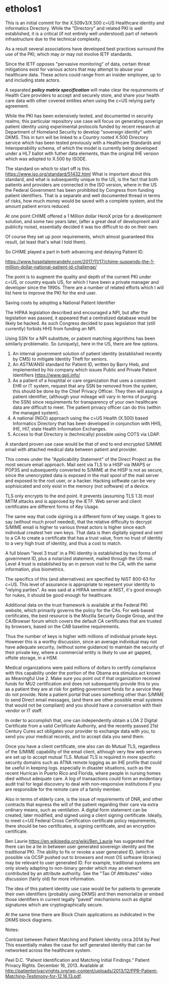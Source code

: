 # etholos1
This is an initial commit for the X.509v3/X.500 c=US Healthcare identity and informatics Directory. While the "Directory" and related PKI is well established, it is a critical (if not entirely well understood) part of network infrastructure due to the technical complexity.

As a result several associations have developed best practices surround the use of the PKI, which may or may not involve IETF standards. 

Since the IETF opposes "pervasive monitoring" of data, certain threat mitigations exist for various actors that may attempt to abuse your healthcare data. These actors could range from an insider employee, up to and including state actors. 

A separated ***policy matrix specification*** will make clear the requirements of Health Care providers to accept and securely store, and share your health care data with other covered entities when using the c=US relying party agreement.

While the PKI has been extensively tested, and documented in security realms; this particular repository use case will focus on generating soverign patient identity using experimental protocols funded by recent research at Department of Homeland Security to develop "sovereign identity" with DKMS. This in turn will be linked to a Country rooted X.500 Directory service which has been tested previously with a Healthcare Standards and Interoperability schema, of which the model is currently being developed under a HL7 ballot with futher data elements, than the original IHE version which was adopted to X.500 by ISODE.

The standard on which to start off is this. https://www.iso.org/standard/51432.html What is important about this standard, and what is subsequently unique to the US, is the fact that both patients and providers are connected in the ISO version, where in the US the Federal Government has been prohibited by Congress from funding patient identifiers. That is a separate and well documented thread in terms of risks, how much money would be saved with a complete system, and the amount patient errors reduced.

At one point CHIME offered a 1 Million dollar HeroX prize for a development solution, and some two years later, (after a great deal of development and publicity noise), essentially decided it was too difficult to do on their own.



Of course they set up poor requirements, which almost guaranteed this result, (at least that's what I told them).

So CHIME played a part in both advancing and delaying Patient ID. 

https://www.hospitalemrandehr.com/2017/11/17/chime-suspends-the-1-million-dollar-national-patient-id-challenge/


The point is to augment the quality and depth of the current PKI under c=US, or country equals US, for which I have been a private manager and developer since the 1990s. There are a number of related efforts which I will list here to improve the PKI for the end user. 

Saving costs by adopting a National Patient Identifier

The HIPAA legislation described and  encouraged a NPI, but after the legislation was passed, it appeared that a centralized database would be likely be hacked. As such Congress decided to pass legislation that (still currently) forbids HHS from funding an NPI. 

Using SSN for a NPI substitute, or patient matching algorithms has been similarly problematic. So (uniquely), here in the US, there are few options.

1. An internal government solution of patient identity (established recently by CMS) to mitigate Identity Theft for seniors. 
2. An ASTM/ANSI standard for Patient ID, written by Barry Hieb, and implemented by his company which issues Public and Private Patient Identifiers https://www.gpii.info/
3. As a patient of a hosptital or care organization that uses a consistent EHR or IT system, request that any SSN be removed from the system, this should be done by the Chief Privacy Officer. They then will assign a patient identifier, (although your mileage will vary in terms of purging the SSN) since requirements for transparency of your own healthcare data are difficult to meet. The patient privacy officer can do this (within the managed system).
4. A national (NGO) approach using the c=US Health (X.500) based Informatics Directory that has been developed in conjunction with HHS, IHE, Hl7, state Health Information Exchanges.
5. Access to that Directory is (technically) possible using COTS via LDAP. 

A standard proven use case would be that of end to end encrypted S/MIME email with attached medical data between patient and provider.

This comes under the "Applicability Statement" of the Direct Project as the most secure email approach. Mail sent via TLS to a HISP via IMAPS or POP3S and subsequently converted to S/MIME at the HISP is not as secure, since the unencrypted data is exposed in the mail spool of the mail server and exposed to the root user, or a hacker. Hacking softwate can be very sophisicated and only exist in the memory (not software) of a device. 

TLS only encrypts to the end point. It prevents (assuming TLS 1.3) most MITM attacks and is approved by the IETF. Web server and client certificates are different forms of Key Usage. 

The same way that code signing is a different form of key usage. It goes to say (without much proof needed), that the relative difficulty to decrypt S/MIME email is higher to various threat actors is higher since each individual createst heir own keys. That data is then digitally signed and sent to a CA to create a certificate that has a trust value, from no trust of identity to a very high trust of identity, and thus a cost to match.

A full blown "level 3 trust' in a PKI identity  is established by two forms of government ID, plus a notarized statement, mailed through the US mail. Level 4 trust is established by an in person visit to the CA, with the same information, plus biometrics. 

The specifics of this (and alternatives) are specified by NIST 800-63 for c=US. This level of assurance is appropriate to repesent your identity to "relying parties". As was said at a HIPAA seminar at NIST, it's good enough for nukes, it should be good enough for healthcare.

Additional data on the trust framework is available at the Federal PKI website, which primarily governs the policy for the CAs. For web based certificates, the best resource is the Mozilla Security Google Group, and the CA/Browser forum which covers the default CA certificates that are trusted by browsers, based on the CAB baseline requirements. 

Thus the number of keys is higher with millions of individual private keys. However this is a worthy discussion, since an average individual may not have adequate security, (without some guidance) to maintain the security of their private key, where a commercial entity is likely to use air gapped, offsite storage, in a HSM.

Medical organizations were paid millions of dollars to certify compliance with this capability under the portion of the Obama era stimulus act known as Meaningful Use 2.
Make sure you point out if that organization received funds for MU2 certification and does not subsequently provide this to you as a patient they are at risk for getting government funds for a service they do not provide. Note a patient portal that uses something other than S/MIME to send Direct email messages, (and there are other possible email systems that would not be compliant) and you should have a conversation with their vendor or IT staff.

In order to accomplish that, one can independently obtain a LOA 2 Digital Certificate from a valid Certificate Authority, and the recently passed 21st Century Cures act obligates your provider to exchange data with you, to send you your medical records, and to accept data you send them.

Once you have a client certificate, one also can do Mutual TLS, regardless of the S/MIME capability of the email client, although very few web servers are set up to accept mutual TLS. Mutual TLS is required in more specific security domains such as ATNA remote logging as an IHE profile that could be useful in keeping logs. especially in disaster situations, such as the recent Hurrican in Puerto Rico and Florida, where people in nursing homes died without adequate care. A log of transactions could form an evidentiary audit trail for legal discovery to deal with non-responsive institutions if you are responsible for the remote care of a family member.

Also in terms of elderly care, is the issue of requirements of DNR, and other contracts that express the will of the patient regarding their care via extra ordinary means, such as ventilation. A digital form statement can be created, later modified, and signed using a client signing certificate. Ideally, to meet c=US Federal Cross Certification certificate policy requirements, there should be two certificates, a signing certificate, and an encryption certificate.

Ben Laurie https://en.wikipedia.org/wiki/Ben_Laurie has suggested that there can be a tie in between user generated sovereign identity and the traditional PKI. The ability to fix or revoke a user generated ID, (which is possible via OCSP pushed out to browsers and most OS software libraries) may be relevant to user generated ID. For example, traditional systems are only slowly adapting to non-binary gender which may an element contributed by an attribute authority. See the "Tao Of Attributes" video discussion (fairly old) for more information.

The idea of this patient identity use case would be for patients to generate their own identifiers (probably using DKMS) and then memorialize or embed those identifiers in current legally "paved" mechanisms such as digital signatures which are cryptographically secure.

At the same time there are Block Chain applications as indidcated in the DKMS block diagrams.


Notes:

Contrast between Patient Matching and Patient Identity circa 2014 by Peel This essentially makes the case for self generated identity that can be networked across the healthcare system. 

Peel D.C. “Patient Identification and Matching Initial Findings.” Patient Privacy Rights. December 16, 2013. Available at http://patientprivacyrights.org/wp-content/uploads/2013/12/PPR-Patient-Matching-Testimony-for-12.16.13.pdf.




